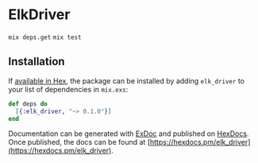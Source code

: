 # ElkDriver

`mix deps.get`
`mix test`

## Installation

If [available in Hex](https://hex.pm/docs/publish), the package can be installed
by adding `elk_driver` to your list of dependencies in `mix.exs`:

```elixir
def deps do
  [{:elk_driver, "~> 0.1.0"}]
end
```

Documentation can be generated with [ExDoc](https://github.com/elixir-lang/ex_doc)
and published on [HexDocs](https://hexdocs.pm). Once published, the docs can
be found at [https://hexdocs.pm/elk_driver](https://hexdocs.pm/elk_driver).

